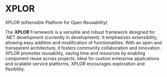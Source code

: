 # XPLOR
XPLOR (eXtensible Platform for Open Reusability)

The **XPLOR** Framework is a versatile and robust framework designed for .NET development (currently in development). It emphasizes extensibility, allowing easy addition and modification of functionalities. With an open and transparent architecture, it fosters community collaboration and innovation. XPLOR promotes reusability, saving time and resources by enabling component reuse across projects. Ideal for custom enterprise applications and scalable service platforms, XPLOR encourages exploration and flexibility.
